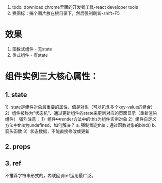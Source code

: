 1. todo: download chrome里面的开发者工具-react developer tools
2. 换图标：搞个图片放在根目录下，然后强制刷新-shift+F5
# 效果
1. 函数式组件 - 无state
2. 类式组件 - 有state
# 组件实例三大核心属性：
## 1. state
1）state是组件对象最重要的属性，值是对象（可以包含多个key-value的组合）
2）组件被称为“状态机”，通过更新组件的state来更新对应的页面显示（重新渲染组件）
强烈注意：
1）组件中render方法中的this为组件实例对象
2）组件自定义方法中this为undefined，如何解决？
    a. 强制绑定this：通过函数对象的bind()
    b. 箭头函数
3）状态数据，不能直接修改或更新
## 2. props

## 3. ref
不推荐字符串形式的，内联回调ref运用最广泛。

